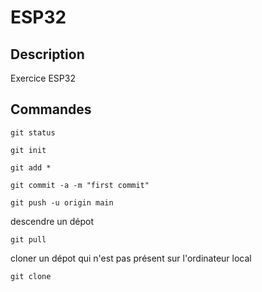 ﻿# ESP32
## Description

Exercice ESP32

## Commandes

    git status
    
    git init
    
    git add *
    
    git commit -a -m "first commit"
    
    git push -u origin main


descendre un dépot

    git pull

cloner un dépot qui n'est pas présent sur l'ordinateur local

    git clone

